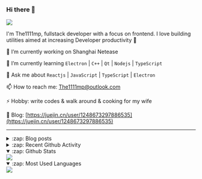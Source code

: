 ### Hi there 👋

![](https://komarev.com/ghpvc/?username=1111mp&color=green)

I'm The1111mp, fullstack developer with a focus on frontend. I love building utilities aimed at increasing Developer productivity 🙌

🔭 I’m currently working on Shanghai Netease

🌱 I’m currently learning `Electron` | `C++` | `Qt` | `Nodejs` | `TypeScript`

💬 Ask me about `Reactjs` | `JavaScript` | `TypeScript` | `Electron`

📫 How to reach me: <a href="mailto:The1111mp@outlook.com">The1111mp@outlook.com</a>

⚡ Hobby: write codes & walk around & cooking for my wife

📖 Blog: [https://juejin.cn/user/1248673297886535](https://juejin.cn/user/1248673297886535)

***

<details>
  <summary>:zap: Blog posts</summary>

  - [使用 nvm-desktop 轻松安装和管理多个 node 版本](https://juejin.cn/post/7267791228872179727)
  - [Electron 中集成 SQLite3 数据库的最佳实践](https://juejin.cn/post/7202807471881306172)
  - [从0开发IM，单聊群聊在线离线消息以及消息的已读未读功能](https://juejin.cn/post/7202583557751865401)
  - [Electron（网页）中实现接近微信消息发送体验的消息输入框及界面](https://juejin.cn/post/7252505446396575781)
  - [Qt中基于QWebEngineView和QWebChannel实现与web的交互](https://juejin.cn/post/7238423148555501629)
</details>

<details>
  <summary>:zap: Recent Github Activity</summary>

  <!--START_SECTION:activity-->
1. 💪 Opened PR [#6](https://github.com/1111mp/nvm-desktop/pull/6) in [1111mp/nvm-desktop](https://github.com/1111mp/nvm-desktop)
2. 💪 Opened PR [#1](https://github.com/1111mp/nvmd-command/pull/1) in [1111mp/nvmd-command](https://github.com/1111mp/nvmd-command)
3. 🎉 Merged PR [#38](https://github.com/1111mp/electron_client/pull/38) in [1111mp/electron_client](https://github.com/1111mp/electron_client)
4. 🎉 Merged PR [#37](https://github.com/1111mp/electron_client/pull/37) in [1111mp/electron_client](https://github.com/1111mp/electron_client)
5. 🚀 Published release [v2.1.0](https://github.com/1111mp/nvm-desktop/releases/tag/v2.1.0) in [1111mp/nvm-desktop](https://github.com/1111mp/nvm-desktop)
6. 🎉 Merged PR [#5](https://github.com/1111mp/nvm-desktop/pull/5) in [1111mp/nvm-desktop](https://github.com/1111mp/nvm-desktop)
7. 💪 Opened PR [#5](https://github.com/1111mp/nvm-desktop/pull/5) in [1111mp/nvm-desktop](https://github.com/1111mp/nvm-desktop)
8. 🚀 Published release [v2.0.0](https://github.com/1111mp/nvmd-command/releases/tag/v2.0.0) in [1111mp/nvmd-command](https://github.com/1111mp/nvmd-command)
9. 🚀 Published release [v2.0.0](https://github.com/1111mp/nvm-desktop/releases/tag/v2.0.0) in [1111mp/nvm-desktop](https://github.com/1111mp/nvm-desktop)
10. 🔒 Closed issue [#1548](https://github.com/volta-cli/volta/issues/1548) in [volta-cli/volta](https://github.com/volta-cli/volta)
  <!--END_SECTION:activity-->
</details>

<details open>
  <summary>:zap: Github Stats</summary>

  <img align="center" src="https://github-readme-stats-sigma-five.vercel.app/api?username=1111mp&show_icons=true&hide_border=true&theme=gruvbox" />
</details>

<details open>
  <summary>:zap: Most Used Languages</summary>

  <img align="center" src="https://github-readme-stats-sigma-five.vercel.app/api/top-langs/?username=1111mp&layout=compact&show_icons=true&hide_border=true&theme=gruvbox" />
</details>


<!--
**1111mp/1111mp** is a ✨ _special_ ✨ repository because its `README.md` (this file) appears on your GitHub profile.

Here are some ideas to get you started:

- 🔭 I’m currently working on ...
- 🌱 I’m currently learning ...
- 👯 I’m looking to collaborate on ...
- 🤔 I’m looking for help with ...
- 💬 Ask me about ...
- 📫 How to reach me: ...
- 😄 Pronouns: ...
- ⚡ Fun fact: ...
-->
